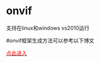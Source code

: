 # onvif

支持在linux和windows vs2010运行

#onvif框架生成方法可以参考以下博文

[<font color=red>点此进入<font>](http://blog.csdn.net/u010499449/article/details/53726458)
